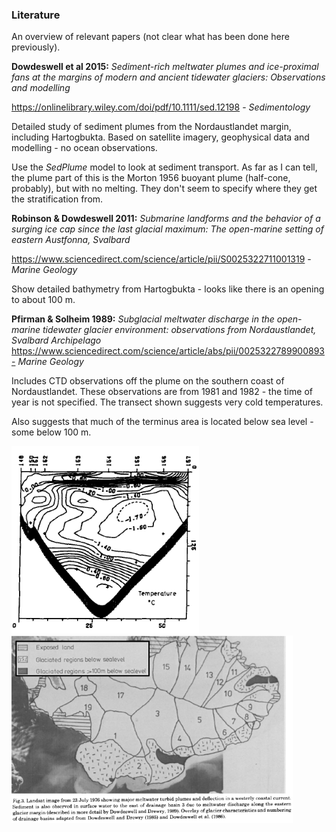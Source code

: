 ### Literature

An overview of relevant papers (not clear what has been done here previously).

**Dowdeswell et al 2015:**
*Sediment-rich meltwater plumes and ice-proximal fans at the
margins of modern and ancient tidewater glaciers:
Observations and modelling*

 https://onlinelibrary.wiley.com/doi/pdf/10.1111/sed.12198 - *Sedimentology* 

Detailed study of sediment plumes from the Nordaustlandet margin, including Hartogbukta. Based on satellite imagery, geophysical data and modelling - no ocean observations. 

Use the *SedPlume* model to look at sediment transport. As far as I can tell, the plume part of this is the Morton 1956 buoyant plume (half-cone, probably), but with no melting. They don't seem to specify where they get the stratification from.

**Robinson & Dowdeswell 2011:** 
*Submarine landforms and the behavior of a surging ice cap since the last glacial maximum: The open-marine setting of eastern Austfonna, Svalbard*

https://www.sciencedirect.com/science/article/pii/S0025322711001319 - *Marine Geology*

Show detailed bathymetry from Hartogbukta - looks like there is an opening to about 100 m.


**Pfirman & Solheim 1989:** *Subglacial meltwater discharge in the open-marine tidewater glacier environment: observations from Nordaustlandet, Svalbard Archipelago*
https://www.sciencedirect.com/science/article/abs/pii/0025322789900893- *Marine Geology*

Includes CTD observations off the plume on the southern coast of Nordaustlandet. These observations are from 1981 and 1982 - the time of year is not specified. The transect shown suggests very cold temperatures.

Also suggests that much of the terminus area is located below sea level - some below 100 m.

<img src="t_transect_pfirman1989_S_austfonna.PNG"  width="300" height="300"> 

<img src="pfirman_1989_drainagebasins.PNG"  width="450" height="300"> 
